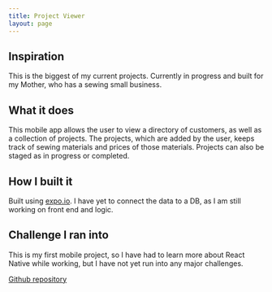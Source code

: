 ```yaml
---
title: Project Viewer
layout: page
---
```


## Inspiration
This is the biggest of my current projects.  Currently in progress and built for my Mother, who has a sewing small business.
## What it does
This mobile app allows the user to view a directory of customers, as well as a collection of projects.  The projects, which are added by the user, keeps track of sewing materials and prices of those materials.  Projects can also be staged as in progress or completed.
## How I built it
Built using [expo.io](https://expo.io/).  I have yet to connect the data to a DB, as I am still working on front end and logic.
## Challenge I ran into
This is my first mobile project, so I have had to learn more about React Native while working, but I have not yet run into any major challenges.

[Github repository](https://github.com/Beclapp/ProjectViewer)
